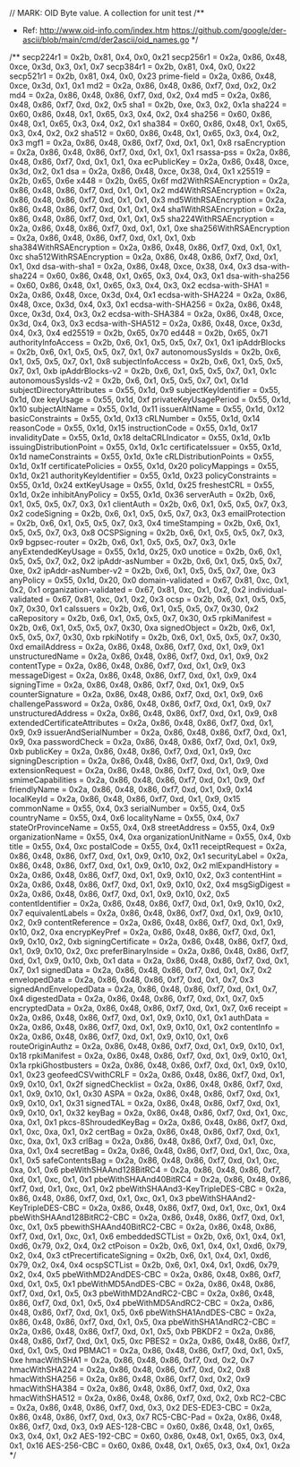 // MARK: OID Byte value. A collection for unit test
/**
 - Ref:
    http://www.oid-info.com/index.htm
    https://github.com/google/der-ascii/blob/main/cmd/der2ascii/oid_names.go
 */

/**
secp224r1       = 0x2b, 0x81, 0x4, 0x0, 0x21
secp256r1       = 0x2a, 0x86, 0x48, 0xce, 0x3d, 0x3, 0x1, 0x7
secp384r1       = 0x2b, 0x81, 0x4, 0x0, 0x22
secp521r1       = 0x2b, 0x81, 0x4, 0x0, 0x23
prime-field     = 0x2a, 0x86, 0x48, 0xce, 0x3d, 0x1, 0x1
md2             = 0x2a, 0x86, 0x48, 0x86, 0xf7, 0xd, 0x2, 0x2
md4             = 0x2a, 0x86, 0x48, 0x86, 0xf7, 0xd, 0x2, 0x4
md5             = 0x2a, 0x86, 0x48, 0x86, 0xf7, 0xd, 0x2, 0x5
sha1            = 0x2b, 0xe, 0x3, 0x2, 0x1a
sha224          = 0x60, 0x86, 0x48, 0x1, 0x65, 0x3, 0x4, 0x2, 0x4
sha256          = 0x60, 0x86, 0x48, 0x1, 0x65, 0x3, 0x4, 0x2, 0x1
sha384          = 0x60, 0x86, 0x48, 0x1, 0x65, 0x3, 0x4, 0x2, 0x2
sha512          = 0x60, 0x86, 0x48, 0x1, 0x65, 0x3, 0x4, 0x2, 0x3
mgf1            = 0x2a, 0x86, 0x48, 0x86, 0xf7, 0xd, 0x1, 0x1, 0x8
rsaEncryption   = 0x2a, 0x86, 0x48, 0x86, 0xf7, 0xd, 0x1, 0x1, 0x1
rsassa-pss      = 0x2a, 0x86, 0x48, 0x86, 0xf7, 0xd, 0x1, 0x1, 0xa
ecPublicKey     = 0x2a, 0x86, 0x48, 0xce, 0x3d, 0x2, 0x1
dsa             = 0x2a, 0x86, 0x48, 0xce, 0x38, 0x4, 0x1
x25519          = 0x2b, 0x65, 0x6e
x448            = 0x2b, 0x65, 0x6f
md2WithRSAEncryption    = 0x2a, 0x86, 0x48, 0x86, 0xf7, 0xd, 0x1, 0x1, 0x2
md4WithRSAEncryption    = 0x2a, 0x86, 0x48, 0x86, 0xf7, 0xd, 0x1, 0x1, 0x3
md5WithRSAEncryption    = 0x2a, 0x86, 0x48, 0x86, 0xf7, 0xd, 0x1, 0x1, 0x4
sha1WithRSAEncryption   = 0x2a, 0x86, 0x48, 0x86, 0xf7, 0xd, 0x1, 0x1, 0x5
sha224WithRSAEncryption = 0x2a, 0x86, 0x48, 0x86, 0xf7, 0xd, 0x1, 0x1, 0xe
sha256WithRSAEncryption = 0x2a, 0x86, 0x48, 0x86, 0xf7, 0xd, 0x1, 0x1, 0xb
sha384WithRSAEncryption = 0x2a, 0x86, 0x48, 0x86, 0xf7, 0xd, 0x1, 0x1, 0xc
sha512WithRSAEncryption = 0x2a, 0x86, 0x48, 0x86, 0xf7, 0xd, 0x1, 0x1, 0xd
dsa-with-sha1   = 0x2a, 0x86, 0x48, 0xce, 0x38, 0x4, 0x3
dsa-with-sha224 = 0x60, 0x86, 0x48, 0x1, 0x65, 0x3, 0x4, 0x3, 0x1
dsa-with-sha256 = 0x60, 0x86, 0x48, 0x1, 0x65, 0x3, 0x4, 0x3, 0x2
ecdsa-with-SHA1 = 0x2a, 0x86, 0x48, 0xce, 0x3d, 0x4, 0x1
ecdsa-with-SHA224   = 0x2a, 0x86, 0x48, 0xce, 0x3d, 0x4, 0x3, 0x1
ecdsa-with-SHA256   = 0x2a, 0x86, 0x48, 0xce, 0x3d, 0x4, 0x3, 0x2
ecdsa-with-SHA384   = 0x2a, 0x86, 0x48, 0xce, 0x3d, 0x4, 0x3, 0x3
ecdsa-with-SHA512   = 0x2a, 0x86, 0x48, 0xce, 0x3d, 0x4, 0x3, 0x4
ed25519             = 0x2b, 0x65, 0x70
ed448           = 0x2b, 0x65, 0x71
authorityInfoAccess = 0x2b, 0x6, 0x1, 0x5, 0x5, 0x7, 0x1, 0x1
ipAddrBlocks        = 0x2b, 0x6, 0x1, 0x5, 0x5, 0x7, 0x1, 0x7
autonomousSysIds    = 0x2b, 0x6, 0x1, 0x5, 0x5, 0x7, 0x1, 0x8
subjectInfoAccess   = 0x2b, 0x6, 0x1, 0x5, 0x5, 0x7, 0x1, 0xb
ipAddrBlocks-v2     = 0x2b, 0x6, 0x1, 0x5, 0x5, 0x7, 0x1, 0x1c
autonomousSysIds-v2 = 0x2b, 0x6, 0x1, 0x5, 0x5, 0x7, 0x1, 0x1d
subjectDirectoryAttributes  = 0x55, 0x1d, 0x9
subjectKeyIdentifier        = 0x55, 0x1d, 0xe
keyUsage            = 0x55, 0x1d, 0xf
privateKeyUsagePeriod   = 0x55, 0x1d, 0x10
subjectAltName      = 0x55, 0x1d, 0x11
issuerAltName       = 0x55, 0x1d, 0x12
basicConstraints    = 0x55, 0x1d, 0x13
cRLNumber           = 0x55, 0x1d, 0x14
reasonCode          = 0x55, 0x1d, 0x15
instructionCode     = 0x55, 0x1d, 0x17
invalidityDate      = 0x55, 0x1d, 0x18
deltaCRLIndicator   = 0x55, 0x1d, 0x1b
issuingDistributionPoint    = 0x55, 0x1d, 0x1c
certificateIssuer   = 0x55, 0x1d, 0x1d
nameConstraints     = 0x55, 0x1d, 0x1e
cRLDistributionPoints   = 0x55, 0x1d, 0x1f
certificatePolicies     = 0x55, 0x1d, 0x20
policyMappings          = 0x55, 0x1d, 0x21
authorityKeyIdentifier  = 0x55, 0x1d, 0x23
policyConstraints       = 0x55, 0x1d, 0x24
extKeyUsage             = 0x55, 0x1d, 0x25
freshestCRL             = 0x55, 0x1d, 0x2e
inhibitAnyPolicy        = 0x55, 0x1d, 0x36
serverAuth              = 0x2b, 0x6, 0x1, 0x5, 0x5, 0x7, 0x3, 0x1
clientAuth              = 0x2b, 0x6, 0x1, 0x5, 0x5, 0x7, 0x3, 0x2
codeSigning             = 0x2b, 0x6, 0x1, 0x5, 0x5, 0x7, 0x3, 0x3
emailProtection         = 0x2b, 0x6, 0x1, 0x5, 0x5, 0x7, 0x3, 0x4
timeStamping            = 0x2b, 0x6, 0x1, 0x5, 0x5, 0x7, 0x3, 0x8
OCSPSigning             = 0x2b, 0x6, 0x1, 0x5, 0x5, 0x7, 0x3, 0x9
bgpsec-router           = 0x2b, 0x6, 0x1, 0x5, 0x5, 0x7, 0x3, 0x1e
anyExtendedKeyUsage     = 0x55, 0x1d, 0x25, 0x0
unotice                 = 0x2b, 0x6, 0x1, 0x5, 0x5, 0x7, 0x2, 0x2
ipAddr-asNumber         = 0x2b, 0x6, 0x1, 0x5, 0x5, 0x7, 0xe, 0x2
ipAddr-asNumber-v2      = 0x2b, 0x6, 0x1, 0x5, 0x5, 0x7, 0xe, 0x3
anyPolicy               = 0x55, 0x1d, 0x20, 0x0
domain-validated        = 0x67, 0x81, 0xc, 0x1, 0x2, 0x1
organization-validated  = 0x67, 0x81, 0xc, 0x1, 0x2, 0x2
individual-validated    = 0x67, 0x81, 0xc, 0x1, 0x2, 0x3
ocsp                    = 0x2b, 0x6, 0x1, 0x5, 0x5, 0x7, 0x30, 0x1
caIssuers               = 0x2b, 0x6, 0x1, 0x5, 0x5, 0x7, 0x30, 0x2
caRepository            = 0x2b, 0x6, 0x1, 0x5, 0x5, 0x7, 0x30, 0x5
rpkiManifest            = 0x2b, 0x6, 0x1, 0x5, 0x5, 0x7, 0x30, 0xa
signedObject            = 0x2b, 0x6, 0x1, 0x5, 0x5, 0x7, 0x30, 0xb
rpkiNotify              = 0x2b, 0x6, 0x1, 0x5, 0x5, 0x7, 0x30, 0xd
emailAddress            = 0x2a, 0x86, 0x48, 0x86, 0xf7, 0xd, 0x1, 0x9, 0x1
unstructuredName        = 0x2a, 0x86, 0x48, 0x86, 0xf7, 0xd, 0x1, 0x9, 0x2
contentType             = 0x2a, 0x86, 0x48, 0x86, 0xf7, 0xd, 0x1, 0x9, 0x3
messageDigest           = 0x2a, 0x86, 0x48, 0x86, 0xf7, 0xd, 0x1, 0x9, 0x4
signingTime             = 0x2a, 0x86, 0x48, 0x86, 0xf7, 0xd, 0x1, 0x9, 0x5
counterSignature        = 0x2a, 0x86, 0x48, 0x86, 0xf7, 0xd, 0x1, 0x9, 0x6
challengePassword       = 0x2a, 0x86, 0x48, 0x86, 0xf7, 0xd, 0x1, 0x9, 0x7
unstructuredAddress     = 0x2a, 0x86, 0x48, 0x86, 0xf7, 0xd, 0x1, 0x9, 0x8
extendedCertificateAttributes   = 0x2a, 0x86, 0x48, 0x86, 0xf7, 0xd, 0x1, 0x9, 0x9
issuerAndSerialNumber   = 0x2a, 0x86, 0x48, 0x86, 0xf7, 0xd, 0x1, 0x9, 0xa
passwordCheck           = 0x2a, 0x86, 0x48, 0x86, 0xf7, 0xd, 0x1, 0x9, 0xb
publicKey               = 0x2a, 0x86, 0x48, 0x86, 0xf7, 0xd, 0x1, 0x9, 0xc
signingDescription      = 0x2a, 0x86, 0x48, 0x86, 0xf7, 0xd, 0x1, 0x9, 0xd
extensionRequest        = 0x2a, 0x86, 0x48, 0x86, 0xf7, 0xd, 0x1, 0x9, 0xe
smimeCapabilities       = 0x2a, 0x86, 0x48, 0x86, 0xf7, 0xd, 0x1, 0x9, 0xf
friendlyName            = 0x2a, 0x86, 0x48, 0x86, 0xf7, 0xd, 0x1, 0x9, 0x14
localKeyId              = 0x2a, 0x86, 0x48, 0x86, 0xf7, 0xd, 0x1, 0x9, 0x15
commonName              = 0x55, 0x4, 0x3
serialNumber            = 0x55, 0x4, 0x5
countryName             = 0x55, 0x4, 0x6
localityName            = 0x55, 0x4, 0x7
stateOrProvinceName     = 0x55, 0x4, 0x8
streetAddress           = 0x55, 0x4, 0x9
organizationName        = 0x55, 0x4, 0xa
organizationUnitName    = 0x55, 0x4, 0xb
title                   = 0x55, 0x4, 0xc
postalCode              = 0x55, 0x4, 0x11
receiptRequest          = 0x2a, 0x86, 0x48, 0x86, 0xf7, 0xd, 0x1, 0x9, 0x10, 0x2, 0x1
securityLabel           = 0x2a, 0x86, 0x48, 0x86, 0xf7, 0xd, 0x1, 0x9, 0x10, 0x2, 0x2
mlExpandHistory         = 0x2a, 0x86, 0x48, 0x86, 0xf7, 0xd, 0x1, 0x9, 0x10, 0x2, 0x3
contentHint             = 0x2a, 0x86, 0x48, 0x86, 0xf7, 0xd, 0x1, 0x9, 0x10, 0x2, 0x4
msgSigDigest            = 0x2a, 0x86, 0x48, 0x86, 0xf7, 0xd, 0x1, 0x9, 0x10, 0x2, 0x5
contentIdentifier       = 0x2a, 0x86, 0x48, 0x86, 0xf7, 0xd, 0x1, 0x9, 0x10, 0x2, 0x7
equivalentLabels        = 0x2a, 0x86, 0x48, 0x86, 0xf7, 0xd, 0x1, 0x9, 0x10, 0x2, 0x9
contentReference        = 0x2a, 0x86, 0x48, 0x86, 0xf7, 0xd, 0x1, 0x9, 0x10, 0x2, 0xa
encrypKeyPref           = 0x2a, 0x86, 0x48, 0x86, 0xf7, 0xd, 0x1, 0x9, 0x10, 0x2, 0xb
signingCertificate      = 0x2a, 0x86, 0x48, 0x86, 0xf7, 0xd, 0x1, 0x9, 0x10, 0x2, 0xc
preferBinaryInside      = 0x2a, 0x86, 0x48, 0x86, 0xf7, 0xd, 0x1, 0x9, 0x10, 0xb, 0x1
data                    = 0x2a, 0x86, 0x48, 0x86, 0xf7, 0xd, 0x1, 0x7, 0x1
signedData              = 0x2a, 0x86, 0x48, 0x86, 0xf7, 0xd, 0x1, 0x7, 0x2
envelopedData           = 0x2a, 0x86, 0x48, 0x86, 0xf7, 0xd, 0x1, 0x7, 0x3
signedAndEnvelopedData  = 0x2a, 0x86, 0x48, 0x86, 0xf7, 0xd, 0x1, 0x7, 0x4
digestedData            = 0x2a, 0x86, 0x48, 0x86, 0xf7, 0xd, 0x1, 0x7, 0x5
encryptedData           = 0x2a, 0x86, 0x48, 0x86, 0xf7, 0xd, 0x1, 0x7, 0x6
receipt                 = 0x2a, 0x86, 0x48, 0x86, 0xf7, 0xd, 0x1, 0x9, 0x10, 0x1, 0x1
authData                = 0x2a, 0x86, 0x48, 0x86, 0xf7, 0xd, 0x1, 0x9, 0x10, 0x1, 0x2
contentInfo             = 0x2a, 0x86, 0x48, 0x86, 0xf7, 0xd, 0x1, 0x9, 0x10, 0x1, 0x6
routeOriginAuthz        = 0x2a, 0x86, 0x48, 0x86, 0xf7, 0xd, 0x1, 0x9, 0x10, 0x1, 0x18
rpkiManifest            = 0x2a, 0x86, 0x48, 0x86, 0xf7, 0xd, 0x1, 0x9, 0x10, 0x1, 0x1a
rpkiGhostbusters        = 0x2a, 0x86, 0x48, 0x86, 0xf7, 0xd, 0x1, 0x9, 0x10, 0x1, 0x23
geofeedCSVwithCRLF      = 0x2a, 0x86, 0x48, 0x86, 0xf7, 0xd, 0x1, 0x9, 0x10, 0x1, 0x2f
signedChecklist         = 0x2a, 0x86, 0x48, 0x86, 0xf7, 0xd, 0x1, 0x9, 0x10, 0x1, 0x30
ASPA                    = 0x2a, 0x86, 0x48, 0x86, 0xf7, 0xd, 0x1, 0x9, 0x10, 0x1, 0x31
signedTAL               = 0x2a, 0x86, 0x48, 0x86, 0xf7, 0xd, 0x1, 0x9, 0x10, 0x1, 0x32
keyBag                  = 0x2a, 0x86, 0x48, 0x86, 0xf7, 0xd, 0x1, 0xc, 0xa, 0x1, 0x1
pkcs-8ShroudedKeyBag    = 0x2a, 0x86, 0x48, 0x86, 0xf7, 0xd, 0x1, 0xc, 0xa, 0x1, 0x2
certBag                 = 0x2a, 0x86, 0x48, 0x86, 0xf7, 0xd, 0x1, 0xc, 0xa, 0x1, 0x3
crlBag                  = 0x2a, 0x86, 0x48, 0x86, 0xf7, 0xd, 0x1, 0xc, 0xa, 0x1, 0x4
secretBag               = 0x2a, 0x86, 0x48, 0x86, 0xf7, 0xd, 0x1, 0xc, 0xa, 0x1, 0x5
safeContentsBag         = 0x2a, 0x86, 0x48, 0x86, 0xf7, 0xd, 0x1, 0xc, 0xa, 0x1, 0x6
pbeWithSHAAnd128BitRC4  = 0x2a, 0x86, 0x48, 0x86, 0xf7, 0xd, 0x1, 0xc, 0x1, 0x1
pbeWithSHAAnd40BitRC4   = 0x2a, 0x86, 0x48, 0x86, 0xf7, 0xd, 0x1, 0xc, 0x1, 0x2
pbeWithSHAAnd3-KeyTripleDES-CBC     = 0x2a, 0x86, 0x48, 0x86, 0xf7, 0xd, 0x1, 0xc, 0x1, 0x3
pbeWithSHAAnd2-KeyTripleDES-CBC     = 0x2a, 0x86, 0x48, 0x86, 0xf7, 0xd, 0x1, 0xc, 0x1, 0x4
pbeWithSHAAnd128BitRC2-CBC          = 0x2a, 0x86, 0x48, 0x86, 0xf7, 0xd, 0x1, 0xc, 0x1, 0x5
pbewithSHAAnd40BitRC2-CBC           = 0x2a, 0x86, 0x48, 0x86, 0xf7, 0xd, 0x1, 0xc, 0x1, 0x6
embeddedSCTList                     = 0x2b, 0x6, 0x1, 0x4, 0x1, 0xd6, 0x79, 0x2, 0x4, 0x2
ctPoison            = 0x2b, 0x6, 0x1, 0x4, 0x1, 0xd6, 0x79, 0x2, 0x4, 0x3
ctPrecertificateSigning = 0x2b, 0x6, 0x1, 0x4, 0x1, 0xd6, 0x79, 0x2, 0x4, 0x4
ocspSCTList         = 0x2b, 0x6, 0x1, 0x4, 0x1, 0xd6, 0x79, 0x2, 0x4, 0x5
pbeWithMD2AndDES-CBC        = 0x2a, 0x86, 0x48, 0x86, 0xf7, 0xd, 0x1, 0x5, 0x1
pbeWithMD5AndDES-CBC        = 0x2a, 0x86, 0x48, 0x86, 0xf7, 0xd, 0x1, 0x5, 0x3
pbeWithMD2AndRC2-CBC        = 0x2a, 0x86, 0x48, 0x86, 0xf7, 0xd, 0x1, 0x5, 0x4
pbeWithMD5AndRC2-CBC        = 0x2a, 0x86, 0x48, 0x86, 0xf7, 0xd, 0x1, 0x5, 0x6
pbeWithSHA1AndDES-CBC       = 0x2a, 0x86, 0x48, 0x86, 0xf7, 0xd, 0x1, 0x5, 0xa
pbeWithSHA1AndRC2-CBC       = 0x2a, 0x86, 0x48, 0x86, 0xf7, 0xd, 0x1, 0x5, 0xb
PBKDF2                      = 0x2a, 0x86, 0x48, 0x86, 0xf7, 0xd, 0x1, 0x5, 0xc
PBES2           = 0x2a, 0x86, 0x48, 0x86, 0xf7, 0xd, 0x1, 0x5, 0xd
PBMAC1          = 0x2a, 0x86, 0x48, 0x86, 0xf7, 0xd, 0x1, 0x5, 0xe
hmacWithSHA1    = 0x2a, 0x86, 0x48, 0x86, 0xf7, 0xd, 0x2, 0x7
hmacWithSHA224  = 0x2a, 0x86, 0x48, 0x86, 0xf7, 0xd, 0x2, 0x8
hmacWithSHA256  = 0x2a, 0x86, 0x48, 0x86, 0xf7, 0xd, 0x2, 0x9
hmacWithSHA384  = 0x2a, 0x86, 0x48, 0x86, 0xf7, 0xd, 0x2, 0xa
hmacWithSHA512  = 0x2a, 0x86, 0x48, 0x86, 0xf7, 0xd, 0x2, 0xb
RC2-CBC         = 0x2a, 0x86, 0x48, 0x86, 0xf7, 0xd, 0x3, 0x2
DES-EDE3-CBC    = 0x2a, 0x86, 0x48, 0x86, 0xf7, 0xd, 0x3, 0x7
RC5-CBC-Pad     = 0x2a, 0x86, 0x48, 0x86, 0xf7, 0xd, 0x3, 0x9
AES-128-CBC     = 0x60, 0x86, 0x48, 0x1, 0x65, 0x3, 0x4, 0x1, 0x2
AES-192-CBC     = 0x60, 0x86, 0x48, 0x1, 0x65, 0x3, 0x4, 0x1, 0x16
AES-256-CBC     = 0x60, 0x86, 0x48, 0x1, 0x65, 0x3, 0x4, 0x1, 0x2a
 */
